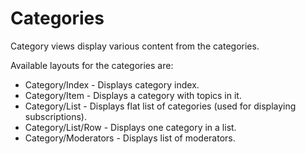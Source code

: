 # Categories

Category views display various content from the categories.

Available layouts for the categories are:

* Category/Index - Displays category index.
* Category/Item - Displays a category with topics in it.
* Category/List - Displays flat list of categories (used for displaying subscriptions).
* Category/List/Row - Displays one category in a list.
* Category/Moderators - Displays list of moderators.
